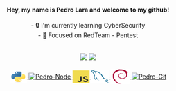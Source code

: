 <div align="center">
  <h4>Hey, my name is Pedro Lara and welcome to my github!</h4>
  - 🔒 I'm currently learning CyberSecurity
  <br />
  - 🥷 Focused on RedTeam - Pentest
</div>
<br />
<br />
<div align="center">
  <a href="https://github.com/PedroLaraa">
  <img height="180em" src="https://github-readme-stats-sigma-five.vercel.app/api?username=PedroLaraa&show_icons=true&theme=dracula&include_all_commits=true&count_private=true"/>
  <img height="180em" src="https://github-readme-stats-sigma-five.vercel.app/api/top-langs/?username=PedroLaraa&layout=compact&langs_count=7&theme=dracula"/>
</div>
<div align="center"><br>
  <img align="center" alt="Pedro-Node" height="30" width="40"
       src="https://github.com/devicons/devicon/blob/v2.16.0/icons/python/python-original.svg" />
  <img align="center" alt="Pedro-Node" height="30" width="40"
       src="https://cdn.jsdelivr.net/gh/devicons/devicon/icons/typescript/typescript-original.svg" />
  <img align="center" alt="Pedro-Js" height="30" width="40"
              src="https://github.com/devicons/devicon/blob/v2.16.0/icons/javascript/javascript-original.svg" />
  <img align="center" alt="Pedro-Py" height="30" width="40"
       src="https://github.com/devicons/devicon/blob/v2.16.0/icons/mysql/mysql-original.svg" />
  <img align="center" alt="Pedro-Git" height="35" width="45"
       src="https://github.com/devicons/devicon/blob/v2.16.0/icons/debian/debian-original.svg" />
  <img align="center" alt="Pedro-Git" height="35" width="45"
       src="https://cdn.jsdelivr.net/gh/devicons/devicon/icons/git/git-original.svg" />
  </div>
  
##
